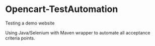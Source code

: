 # Opencart-TestAutomation

Testing a demo website 

Using Java/Selenium with Maven wrapper to
automate all acceptance criteria points. 
